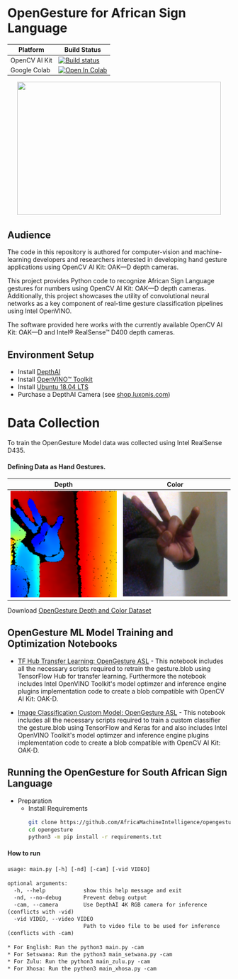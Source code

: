 
# OpenGesture for African Sign Language 
Platform | Build Status |
-------- | ------------ |
OpenCV AI Kit | [![Build status](https://ci.appveyor.com/api/projects/status/swutsp1bjcc56q64/branch/master?svg=true)](https://github.com/AfricaMachineIntelligence/opengesture)
Google Colab | [![Open In Colab](https://colab.research.google.com/assets/colab-badge.svg)](https://colab.research.google.com/github/AfricaMachineIntelligence/opengesture/blob/main/OpenGesture_OAK_D.ipynb)

<p align="center">
  <img width="460" height="300" src="https://github.com/TebogoNakampe/XRDrive-Sim/blob/master/Code/hand.gif">
</p>

## Audience

The code in this repository is authored for computer-vision and machine-learning developers and researchers interested in developing hand gesture applications using OpenCV AI Kit: OAK—D depth cameras.

This project provides Python code to recognize African Sign Language gestures for numbers using OpenCV AI Kit: OAK—D depth cameras. Additionally, this project showcases the utility of convolutional neural networks as a key component of real-time gesture classification pipelines using Intel OpenVINO.

The software provided here works with the currently available OpenCV AI Kit: OAK—D and Intel® RealSense™ D400 depth cameras.

## Environment Setup
* Install [DepthAI](https://github.com/luxonis/depthai)<br>
* Install [OpenVINO™ Toolkit](https://software.intel.com/en-us/openvino-toolkit) <br>
* Install [Ubuntu 18.04 LTS ](https://ubuntu.com/download/desktop)<br>
* Purchase a DepthAI Camera (see [shop.luxonis.com](https://shop.luxonis.com/))

# Data Collection

To train the OpenGesture Model data was collected using Intel RealSense D435.
#### Defining Data as Hand Gestures.
Depth                 |  Color
:-------------------------:|:-------------------------:
![](https://github.com/AfricaMachineIntelligence/OpenGesture/blob/main/Assets/11_Depth_adobespark%20(1).png)  |  ![](https://github.com/AfricaMachineIntelligence/OpenGesture/blob/main/Assets/11a_Color_adobespark_adobespark.png)


Download [OpenGesture Depth and Color Dataset](https://github.com/AfricaMachineIntelligence/opengesture3d-data)<br>


## OpenGesture ML Model Training and Optimization Notebooks

* [TF Hub Transfer Learning: OpenGesture ASL](OpenGesture_OAK_D.ipynb) - This notebook includes all the necessary scripts required to retrain the gesture.blob using TensorFlow Hub for transfer learning. Furthermore the notebook includes Intel OpenVINO Toolkit's model optimzer and inference engine plugins implementation code to create a blob compatible with OpenCV AI Kit: OAK-D.

* [Image Classification Custom Model: OpenGesture ASL](OpenVINO_+_OpenCV_OAK_Tensorflow_Gesture_Classification.ipynb) - This notebook includes all the necessary scripts required to train a custom classifier the gesture.blob using TensorFlow and Keras for and also includes Intel OpenVINO Toolkit's model optimzer and inference engine plugins implementation code to create a blob compatible with OpenCV AI Kit: OAK-D.

## Running the OpenGesture for South African Sign Language 
* Preparation
	* Install Requirements
		```bash
		git clone https://github.com/AfricaMachineIntelligence/opengesture.git
		cd opengesture
		python3 -m pip install -r requirements.txt
		```
		
		
#### How to run 

```
usage: main.py [-h] [-nd] [-cam] [-vid VIDEO]

optional arguments:
  -h, --help            show this help message and exit
  -nd, --no-debug       Prevent debug output
  -cam, --camera        Use DepthAI 4K RGB camera for inference (conflicts with -vid)
  -vid VIDEO, --video VIDEO
                        Path to video file to be used for inference (conflicts with -cam)

* For English: Run the python3 main.py -cam
* For Setswana: Run the python3 main_setwana.py -cam
* For Zulu: Run the python3 main_zulu.py -cam
* For Xhosa: Run the python3 main_xhosa.py -cam




		


